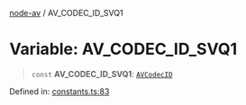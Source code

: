 [node-av](../globals.md) / AV\_CODEC\_ID\_SVQ1

# Variable: AV\_CODEC\_ID\_SVQ1

> `const` **AV\_CODEC\_ID\_SVQ1**: [`AVCodecID`](../type-aliases/AVCodecID.md)

Defined in: [constants.ts:83](https://github.com/seydx/av/blob/f8631fc881b394300b1479f511d55cf1c370a87f/src/constants/constants.ts#L83)
